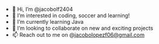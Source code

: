 - 👋 Hi, I’m @jacobolf2404
- 👀 I’m interested in coding, soccer and learning!
- 🌱 I’m currently learning Java 
- 💞️ I’m looking to collaborate on new and exciting projects
- 📫 Reach out to me on @jacobolopezf06@gmail.com

<!---
jacobolf2404/jacobolf2404 is a ✨ special ✨ repository because its `README.md` (this file) appears on your GitHub profile.
You can click the Preview link to take a look at your changes.
--->
